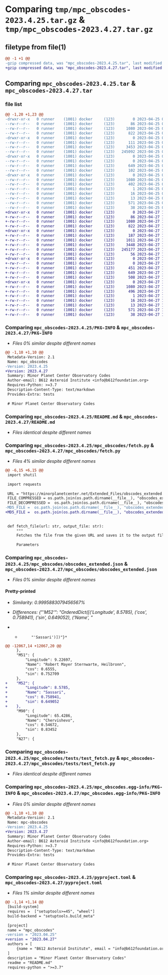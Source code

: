 # Comparing `tmp/mpc_obscodes-2023.4.25.tar.gz` & `tmp/mpc_obscodes-2023.4.27.tar.gz`

## filetype from file(1)

```diff
@@ -1 +1 @@
-gzip compressed data, was "mpc_obscodes-2023.4.25.tar", last modified: Tue Apr 25 00:08:15 2023, max compression
+gzip compressed data, was "mpc_obscodes-2023.4.27.tar", last modified: Thu Apr 27 17:26:20 2023, max compression
```

## Comparing `mpc_obscodes-2023.4.25.tar` & `mpc_obscodes-2023.4.27.tar`

### file list

```diff
@@ -1,20 +1,23 @@
-drwxr-xr-x   0 runner    (1001) docker     (123)        0 2023-04-25 00:08:15.258460 mpc_obscodes-2023.4.25/
--rw-r--r--   0 runner    (1001) docker     (123)       86 2023-04-25 00:07:57.000000 mpc_obscodes-2023.4.25/MANIFEST.in
--rw-r--r--   0 runner    (1001) docker     (123)     1080 2023-04-25 00:08:15.258460 mpc_obscodes-2023.4.25/PKG-INFO
--rw-r--r--   0 runner    (1001) docker     (123)      822 2023-04-25 00:07:57.000000 mpc_obscodes-2023.4.25/README.md
-drwxr-xr-x   0 runner    (1001) docker     (123)        0 2023-04-25 00:08:15.258460 mpc_obscodes-2023.4.25/mpc_obscodes/
--rw-r--r--   0 runner    (1001) docker     (123)      111 2023-04-25 00:07:57.000000 mpc_obscodes-2023.4.25/mpc_obscodes/__init__.py
--rw-r--r--   0 runner    (1001) docker     (123)     3453 2023-04-25 00:07:57.000000 mpc_obscodes-2023.4.25/mpc_obscodes/fetch.py
--rw-r--r--   0 runner    (1001) docker     (123)   245092 2023-04-25 00:08:03.000000 mpc_obscodes-2023.4.25/mpc_obscodes/obscodes_extended.json
-drwxr-xr-x   0 runner    (1001) docker     (123)        0 2023-04-25 00:08:15.258460 mpc_obscodes-2023.4.25/mpc_obscodes/tests/
--rw-r--r--   0 runner    (1001) docker     (123)        0 2023-04-25 00:07:57.000000 mpc_obscodes-2023.4.25/mpc_obscodes/tests/__init__.py
--rw-r--r--   0 runner    (1001) docker     (123)      649 2023-04-25 00:07:57.000000 mpc_obscodes-2023.4.25/mpc_obscodes/tests/test_fetch.py
--rw-r--r--   0 runner    (1001) docker     (123)      102 2023-04-25 00:07:57.000000 mpc_obscodes-2023.4.25/mpc_obscodes/tests/test_mpc_obscodes.py
-drwxr-xr-x   0 runner    (1001) docker     (123)        0 2023-04-25 00:08:15.258460 mpc_obscodes-2023.4.25/mpc_obscodes.egg-info/
--rw-r--r--   0 runner    (1001) docker     (123)     1080 2023-04-25 00:08:15.000000 mpc_obscodes-2023.4.25/mpc_obscodes.egg-info/PKG-INFO
--rw-r--r--   0 runner    (1001) docker     (123)      402 2023-04-25 00:08:15.000000 mpc_obscodes-2023.4.25/mpc_obscodes.egg-info/SOURCES.txt
--rw-r--r--   0 runner    (1001) docker     (123)        1 2023-04-25 00:08:15.000000 mpc_obscodes-2023.4.25/mpc_obscodes.egg-info/dependency_links.txt
--rw-r--r--   0 runner    (1001) docker     (123)       16 2023-04-25 00:08:15.000000 mpc_obscodes-2023.4.25/mpc_obscodes.egg-info/requires.txt
--rw-r--r--   0 runner    (1001) docker     (123)       13 2023-04-25 00:08:15.000000 mpc_obscodes-2023.4.25/mpc_obscodes.egg-info/top_level.txt
--rw-r--r--   0 runner    (1001) docker     (123)      571 2023-04-25 00:08:03.000000 mpc_obscodes-2023.4.25/pyproject.toml
--rw-r--r--   0 runner    (1001) docker     (123)       38 2023-04-25 00:08:15.258460 mpc_obscodes-2023.4.25/setup.cfg
+drwxr-xr-x   0 runner    (1001) docker     (123)        0 2023-04-27 17:26:20.321140 mpc_obscodes-2023.4.27/
+-rw-r--r--   0 runner    (1001) docker     (123)       86 2023-04-27 17:26:01.000000 mpc_obscodes-2023.4.27/MANIFEST.in
+-rw-r--r--   0 runner    (1001) docker     (123)     1080 2023-04-27 17:26:20.321140 mpc_obscodes-2023.4.27/PKG-INFO
+-rw-r--r--   0 runner    (1001) docker     (123)      822 2023-04-27 17:26:01.000000 mpc_obscodes-2023.4.27/README.md
+drwxr-xr-x   0 runner    (1001) docker     (123)        0 2023-04-27 17:26:20.317140 mpc_obscodes-2023.4.27/mpc_obscodes/
+-rw-r--r--   0 runner    (1001) docker     (123)      187 2023-04-27 17:26:01.000000 mpc_obscodes-2023.4.27/mpc_obscodes/__init__.py
+-rw-r--r--   0 runner    (1001) docker     (123)     1011 2023-04-27 17:26:01.000000 mpc_obscodes-2023.4.27/mpc_obscodes/compare.py
+-rw-r--r--   0 runner    (1001) docker     (123)     3448 2023-04-27 17:26:01.000000 mpc_obscodes-2023.4.27/mpc_obscodes/fetch.py
+-rw-r--r--   0 runner    (1001) docker     (123)   245177 2023-04-27 17:26:05.000000 mpc_obscodes-2023.4.27/mpc_obscodes/obscodes_extended.json
+-rw-r--r--   0 runner    (1001) docker     (123)       56 2023-04-27 17:26:05.000000 mpc_obscodes-2023.4.27/mpc_obscodes/obscodes_extended.md5
+drwxr-xr-x   0 runner    (1001) docker     (123)        0 2023-04-27 17:26:20.321140 mpc_obscodes-2023.4.27/mpc_obscodes/tests/
+-rw-r--r--   0 runner    (1001) docker     (123)        0 2023-04-27 17:26:01.000000 mpc_obscodes-2023.4.27/mpc_obscodes/tests/__init__.py
+-rw-r--r--   0 runner    (1001) docker     (123)      451 2023-04-27 17:26:01.000000 mpc_obscodes-2023.4.27/mpc_obscodes/tests/test_compare.py
+-rw-r--r--   0 runner    (1001) docker     (123)      649 2023-04-27 17:26:01.000000 mpc_obscodes-2023.4.27/mpc_obscodes/tests/test_fetch.py
+-rw-r--r--   0 runner    (1001) docker     (123)      508 2023-04-27 17:26:01.000000 mpc_obscodes-2023.4.27/mpc_obscodes/tests/test_mpc_obscodes.py
+drwxr-xr-x   0 runner    (1001) docker     (123)        0 2023-04-27 17:26:20.317140 mpc_obscodes-2023.4.27/mpc_obscodes.egg-info/
+-rw-r--r--   0 runner    (1001) docker     (123)     1080 2023-04-27 17:26:20.000000 mpc_obscodes-2023.4.27/mpc_obscodes.egg-info/PKG-INFO
+-rw-r--r--   0 runner    (1001) docker     (123)      496 2023-04-27 17:26:20.000000 mpc_obscodes-2023.4.27/mpc_obscodes.egg-info/SOURCES.txt
+-rw-r--r--   0 runner    (1001) docker     (123)        1 2023-04-27 17:26:20.000000 mpc_obscodes-2023.4.27/mpc_obscodes.egg-info/dependency_links.txt
+-rw-r--r--   0 runner    (1001) docker     (123)       16 2023-04-27 17:26:20.000000 mpc_obscodes-2023.4.27/mpc_obscodes.egg-info/requires.txt
+-rw-r--r--   0 runner    (1001) docker     (123)       13 2023-04-27 17:26:20.000000 mpc_obscodes-2023.4.27/mpc_obscodes.egg-info/top_level.txt
+-rw-r--r--   0 runner    (1001) docker     (123)      571 2023-04-27 17:26:05.000000 mpc_obscodes-2023.4.27/pyproject.toml
+-rw-r--r--   0 runner    (1001) docker     (123)       38 2023-04-27 17:26:20.321140 mpc_obscodes-2023.4.27/setup.cfg
```

### Comparing `mpc_obscodes-2023.4.25/PKG-INFO` & `mpc_obscodes-2023.4.27/PKG-INFO`

 * *Files 0% similar despite different names*

```diff
@@ -1,10 +1,10 @@
 Metadata-Version: 2.1
 Name: mpc_obscodes
-Version: 2023.4.25
+Version: 2023.4.27
 Summary: Minor Planet Center Observatory Codes
 Author-email: B612 Asteroid Institute <info@b612foundation.org>
 Requires-Python: >=3.7
 Description-Content-Type: text/markdown
 Provides-Extra: tests
 
 # Minor Planet Center Observatory Codes
```

### Comparing `mpc_obscodes-2023.4.25/README.md` & `mpc_obscodes-2023.4.27/README.md`

 * *Files identical despite different names*

### Comparing `mpc_obscodes-2023.4.25/mpc_obscodes/fetch.py` & `mpc_obscodes-2023.4.27/mpc_obscodes/fetch.py`

 * *Files 4% similar despite different names*

```diff
@@ -6,15 +6,15 @@
 import shutil
 
 import requests
 
 URL = "https://minorplanetcenter.net/Extended_Files/obscodes_extended.json.gz"
 FILE_COMPRESSED = os.path.join(os.path.dirname(__file__), "obscodes_extended.json.gz")
 FILE_DECOMPRESSED =  os.path.join(os.path.dirname(__file__), "obscodes_extended.json")
-MD5_FILE =  os.path.join(os.path.dirname(__file__), "obscodes_extended.json.md5")
+MD5_FILE =  os.path.join(os.path.dirname(__file__), "obscodes_extended.md5")
 
 
 def fetch_file(url: str, output_file: str):
     """
     Fetches the file from the given URL and saves it to the output file.
 
     Parameters
```

### Comparing `mpc_obscodes-2023.4.25/mpc_obscodes/obscodes_extended.json` & `mpc_obscodes-2023.4.27/mpc_obscodes/obscodes_extended.json`

 * *Files 0% similar despite different names*

#### Pretty-printed

 * *Similarity: 0.9995883079456567%*

 * *Differences: {"'M52'": "OrderedDict([('Longitude', 8.5785), ('cos', 0.758941), ('sin', 0.649052), ('Name', "*

 * *          "'Sassari')])"}*

```diff
@@ -12067,14 +12067,20 @@
     },
     "M51": {
         "Longitude": 9.22697,
         "Name": "Robert Mayer Sternwarte, Heilbronn",
         "cos": 0.6555,
         "sin": 0.752709
     },
+    "M52": {
+        "Longitude": 8.5785,
+        "Name": "Sassari",
+        "cos": 0.758941,
+        "sin": 0.649052
+    },
     "M90": {
         "Longitude": 65.4286,
         "Name": "Chervishevo",
         "cos": 0.54672,
         "sin": 0.83452
     },
     "N27": {
```

### Comparing `mpc_obscodes-2023.4.25/mpc_obscodes/tests/test_fetch.py` & `mpc_obscodes-2023.4.27/mpc_obscodes/tests/test_fetch.py`

 * *Files identical despite different names*

### Comparing `mpc_obscodes-2023.4.25/mpc_obscodes.egg-info/PKG-INFO` & `mpc_obscodes-2023.4.27/mpc_obscodes.egg-info/PKG-INFO`

 * *Files 0% similar despite different names*

```diff
@@ -1,10 +1,10 @@
 Metadata-Version: 2.1
 Name: mpc-obscodes
-Version: 2023.4.25
+Version: 2023.4.27
 Summary: Minor Planet Center Observatory Codes
 Author-email: B612 Asteroid Institute <info@b612foundation.org>
 Requires-Python: >=3.7
 Description-Content-Type: text/markdown
 Provides-Extra: tests
 
 # Minor Planet Center Observatory Codes
```

### Comparing `mpc_obscodes-2023.4.25/pyproject.toml` & `mpc_obscodes-2023.4.27/pyproject.toml`

 * *Files 1% similar despite different names*

```diff
@@ -1,14 +1,14 @@
 [build-system]
 requires =  ["setuptools>=45", "wheel"]
 build-backend = "setuptools.build_meta"
 
 [project]
 name = "mpc_obscodes"
-version = "2023.04.25"
+version = "2023.04.27"
 authors = [
     {name = "B612 Asteroid Institute", email = "info@b612foundation.org"},
 ]
 description = "Minor Planet Center Observatory Codes"
 readme = "README.md"
 requires-python = ">=3.7"
```

